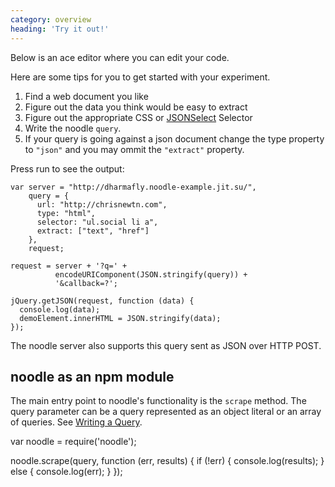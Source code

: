 ```yaml
---
category: overview
heading: 'Try it out!'
---
```


Below is an ace editor where you can edit your code.  

Here are some tips for you to get started with your experiment.  

1. Find a web document you like
2. Figure out the data you think would be easy to extract
3. Figure out the appropriate CSS or [JSONSelect]() Selector
4. Write the noodle `query`.
5. If your query is going against a json document change the 
type property to `"json"` and you may ommit the `"extract"` 
property.

Press run to see the output:

    var server = "http://dharmafly.noodle-example.jit.su/",
        query = {
          url: "http://chrisnewtn.com",
          type: "html",
          selector: "ul.social li a",
          extract: ["text", "href"]
        },
        request;

    request = server + '?q=' +
              encodeURIComponent(JSON.stringify(query)) +
              '&callback=?';

    jQuery.getJSON(request, function (data) {
      console.log(data);
      demoElement.innerHTML = JSON.stringify(data);
    });

The noodle server also supports this query sent as JSON over 
HTTP POST.

## noodle as an npm module

The main entry point to noodle's functionality is the `scrape` method. The 
query parameter can be a query represented as an object literal or an array 
of queries. See 
[Writing a Query](http://dharmafly.github.com/noodle/reference/#writing-a-query).

  var noodle = require('noodle');

  noodle.scrape(query, function (err, results) {
    if (!err) {
      console.log(results);
    } else {
      console.log(err);
    }
  });
